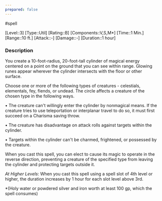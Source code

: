 ```yaml
---
prepared: false
---
```

#spell

[Level::3]
[Type::Util]
[Rating::B]
[Components::V,S,M*]
[Time::1 Min.]
[Range::10 ft.]
[Attack::\-]
[Damage::\-]
[Duration::1 hour]
### Description

You create a 10-foot-radius, 20-foot-tall cylinder of magical energy centered on a point on the ground that you can see within range. Glowing runes appear wherever the cylinder intersects with the floor or other surface.

Choose one or more of the following types of creatures - celestials, elementals, fey, fiends, or undead. The circle affects a creature of the chosen type in the following ways.

• The creature can't willingly enter the cylinder by nonmagical means. If the creature tries to use teleportation or interplanar travel to do so, it must first succeed on a Charisma saving throw.

• The creature has disadvantage on attack rolls against targets within the cylinder.

• Targets within the cylinder can't be charmed, frightened, or possessed by the creature.

When you cast this spell, you can elect to cause its magic to operate in the reverse direction, preventing a creature of the specified type from leaving the cylinder and protecting targets outside it.

*At Higher Levels*: When you cast this spell using a spell slot of 4th level or higher, the duration increases by 1 hour for each slot level above 3rd.

\*(Holy water or powdered silver and iron worth at least 100 gp, which the spell consumes)